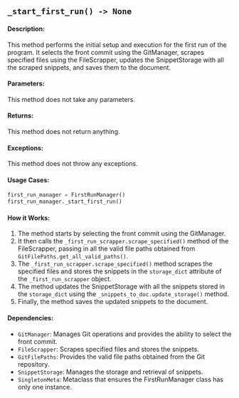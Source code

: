 ## `_start_first_run() -> None`

#### Description:
This method performs the initial setup and execution for the first run of the program. It selects the front commit using the GitManager, scrapes specified files using the FileScrapper, updates the SnippetStorage with all the scraped snippets, and saves them to the document.

#### Parameters:
This method does not take any parameters.

#### Returns:
This method does not return anything.

#### Exceptions:
This method does not throw any exceptions.

#### Usage Cases:

```python
first_run_manager = FirstRunManager()
first_run_manager._start_first_run()
```

#### How it Works:
1. The method starts by selecting the front commit using the GitManager.
2. It then calls the `_first_run_scrapper.scrape_specified()` method of the FileScrapper, passing in all the valid file paths obtained from `GitFilePaths.get_all_valid_paths()`.
3. The `_first_run_scrapper.scrape_specified()` method scrapes the specified files and stores the snippets in the `storage_dict` attribute of the `_first_run_scrapper` object.
4. The method updates the SnippetStorage with all the snippets stored in the `storage_dict` using the `_snippets_to_doc.update_storage()` method.
5. Finally, the method saves the updated snippets to the document.

#### Dependencies:
- `GitManager`: Manages Git operations and provides the ability to select the front commit.
- `FileScrapper`: Scrapes specified files and stores the snippets.
- `GitFilePaths`: Provides the valid file paths obtained from the Git repository.
- `SnippetStorage`: Manages the storage and retrieval of snippets.
- `SingletonMeta`: Metaclass that ensures the FirstRunManager class has only one instance.